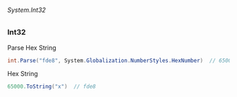 ###### System.Int32
### Int32

Parse Hex String
``` csharp
int.Parse("fde8", System.Globalization.NumberStyles.HexNumber)  // 65000
```

Hex String
``` csharp
65000.ToString("x")  // fde8
```
